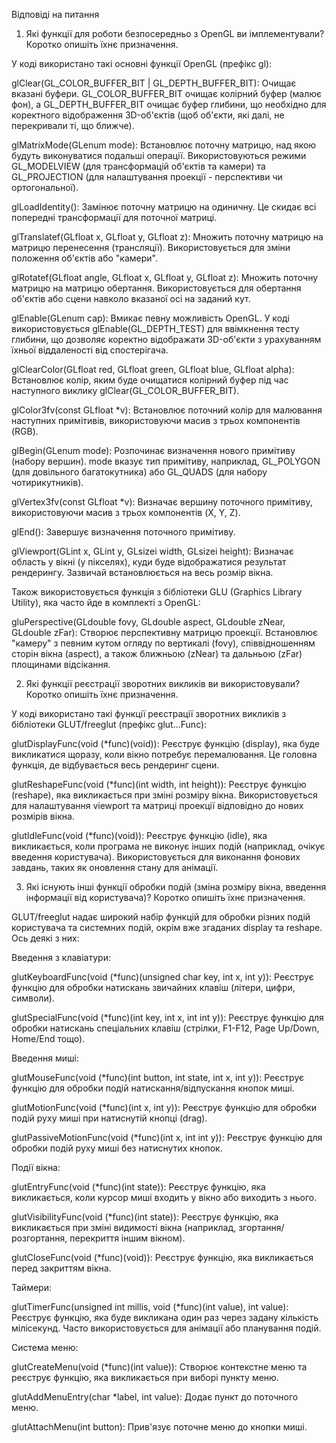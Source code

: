 Відповіді на питання

1. Які функції для роботи безпосередньо з OpenGL ви імплементували? Коротко опишіть їхнє призначення.

У коді використано такі основні функції OpenGL (префікс gl):

glClear(GL_COLOR_BUFFER_BIT | GL_DEPTH_BUFFER_BIT): Очищає вказані буфери. GL_COLOR_BUFFER_BIT очищає колірний буфер (малює фон), а GL_DEPTH_BUFFER_BIT очищає буфер глибини, що необхідно для коректного відображення 3D-об'єктів (щоб об'єкти, які далі, не перекривали ті, що ближче).

glMatrixMode(GLenum mode): Встановлює поточну матрицю, над якою будуть виконуватися подальші операції. Використовуються режими GL_MODELVIEW (для трансформацій об'єктів та камери) та GL_PROJECTION (для налаштування проекції - перспективи чи ортогональної).

glLoadIdentity(): Замінює поточну матрицю на одиничну. Це скидає всі попередні трансформації для поточної матриці.

glTranslatef(GLfloat x, GLfloat y, GLfloat z): Множить поточну матрицю на матрицю перенесення (трансляції). Використовується для зміни положення об'єктів або "камери".

glRotatef(GLfloat angle, GLfloat x, GLfloat y, GLfloat z): Множить поточну матрицю на матрицю обертання. Використовується для обертання об'єктів або сцени навколо вказаної осі на заданий кут.

glEnable(GLenum cap): Вмикає певну можливість OpenGL. У коді використовується glEnable(GL_DEPTH_TEST) для ввімкнення тесту глибини, що дозволяє коректно відображати 3D-об'єкти з урахуванням їхньої віддаленості від спостерігача.

glClearColor(GLfloat red, GLfloat green, GLfloat blue, GLfloat alpha): Встановлює колір, яким буде очищатися колірний буфер під час наступного виклику glClear(GL_COLOR_BUFFER_BIT).

glColor3fv(const GLfloat *v): Встановлює поточний колір для малювання наступних примітивів, використовуючи масив з трьох компонентів (RGB).

glBegin(GLenum mode): Розпочинає визначення нового примітиву (набору вершин). mode вказує тип примітиву, наприклад, GL_POLYGON (для довільного багатокутника) або GL_QUADS (для набору чотирикутників).

glVertex3fv(const GLfloat *v): Визначає вершину поточного примітиву, використовуючи масив з трьох компонентів (X, Y, Z).

glEnd(): Завершує визначення поточного примітиву.

glViewport(GLint x, GLint y, GLsizei width, GLsizei height): Визначає область у вікні (у пікселях), куди буде відображатися результат рендерингу. Зазвичай встановлюється на весь розмір вікна.

Також використовується функція з бібліотеки GLU (Graphics Library Utility), яка часто йде в комплекті з OpenGL:

gluPerspective(GLdouble fovy, GLdouble aspect, GLdouble zNear, GLdouble zFar): Створює перспективну матрицю проекції. Встановлює "камеру" з певним кутом огляду по вертикалі (fovy), співвідношенням сторін вікна (aspect), а також ближньою (zNear) та дальньою (zFar) площинами відсікання.

2. Які функції реєстрації зворотних викликів ви використовували? Коротко опишіть їхнє призначення.

У коді використано такі функції реєстрації зворотних викликів з бібліотеки GLUT/freeglut (префікс glut...Func):

glutDisplayFunc(void (*func)(void)): Реєструє функцію (display), яка буде викликатися щоразу, коли вікно потребує перемалювання. Це головна функція, де відбувається весь рендеринг сцени.

glutReshapeFunc(void (*func)(int width, int height)): Реєструє функцію (reshape), яка викликається при зміні розміру вікна. Використовується для налаштування viewport та матриці проекції відповідно до нових розмірів вікна.

glutIdleFunc(void (*func)(void)): Реєструє функцію (idle), яка викликається, коли програма не виконує інших подій (наприклад, очікує введення користувача). Використовується для виконання фонових завдань, таких як оновлення стану для анімації.

3. Які існують інші функції обробки подій (зміна розміру вікна, введення інформації від користувача)? Коротко опишіть їхнє призначення.

GLUT/freeglut надає широкий набір функцій для обробки різних подій користувача та системних подій, окрім вже згаданих display та reshape. Ось деякі з них:

Введення з клавіатури:

glutKeyboardFunc(void (*func)(unsigned char key, int x, int y)): Реєструє функцію для обробки натискань звичайних клавіш (літери, цифри, символи).

glutSpecialFunc(void (*func)(int key, int x, int int y)): Реєструє функцію для обробки натискань спеціальних клавіш (стрілки, F1-F12, Page Up/Down, Home/End тощо).

Введення миші:

glutMouseFunc(void (*func)(int button, int state, int x, int y)): Реєструє функцію для обробки подій натискання/відпускання кнопок миші.

glutMotionFunc(void (*func)(int x, int y)): Реєструє функцію для обробки подій руху миші при натиснутій кнопці (drag).

glutPassiveMotionFunc(void (*func)(int x, int int y)): Реєструє функцію для обробки подій руху миші без натиснутих кнопок.

Події вікна:

glutEntryFunc(void (*func)(int state)): Реєструє функцію, яка викликається, коли курсор миші входить у вікно або виходить з нього.

glutVisibilityFunc(void (*func)(int state)): Реєструє функцію, яка викликається при зміні видимості вікна (наприклад, згортання/розгортання, перекриття іншим вікном).

glutCloseFunc(void (*func)(void)): Реєструє функцію, яка викликається перед закриттям вікна.

Таймери:

glutTimerFunc(unsigned int millis, void (*func)(int value), int value): Реєструє функцію, яка буде викликана один раз через задану кількість мілісекунд. Часто використовується для анімації або планування подій.

Система меню:

glutCreateMenu(void (*func)(int value)): Створює контекстне меню та реєструє функцію, яка викликається при виборі пункту меню.

glutAddMenuEntry(char *label, int value): Додає пункт до поточного меню.

glutAttachMenu(int button): Прив'язує поточне меню до кнопки миші.
